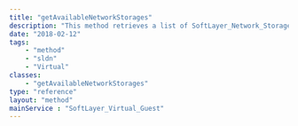 ```yaml
---
title: "getAvailableNetworkStorages"
description: "This method retrieves a list of SoftLayer_Network_Storage volumes that can be authorized to this SoftLayer_Virtual_Guest. "
date: "2018-02-12"
tags:
    - "method"
    - "sldn"
    - "Virtual"
classes:
    - "getAvailableNetworkStorages"
type: "reference"
layout: "method"
mainService : "SoftLayer_Virtual_Guest"
---
```

